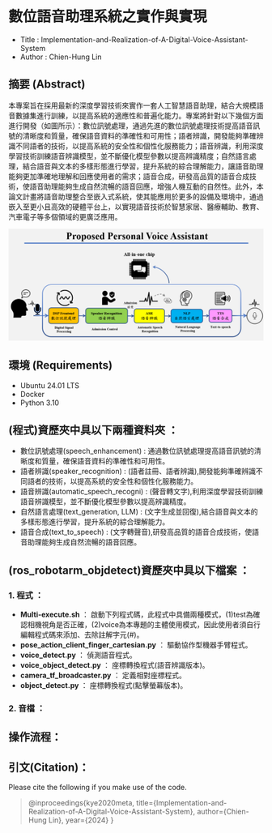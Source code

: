 # 數位語音助理系統之實作與實現

* Title : Implementation-and-Realization-of-A-Digital-Voice-Assistant-System
* Author : Chien-Hung Lin

## 摘要 (Abstract)
本專案旨在採用最新的深度學習技術來實作一套人工智慧語音助理，結合大規模語音數據集進行訓練，以提高系統的適應性和普遍化能力。專案將針對以下幾個方面進行開發（如圖所示）：數位訊號處理，通過先進的數位訊號處理技術提高語音訊號的清晰度和質量，確保語音資料的準確性和可用性；語者辨識，開發能夠準確辨識不同語者的技術，以提高系統的安全性和個性化服務能力；語音辨識，利用深度學習技術訓練語音辨識模型，並不斷優化模型參數以提高辨識精度；自然語言處理，結合語音與文本的多樣形態進行學習，提升系統的綜合理解能力，讓語音助理能夠更加準確地理解和回應使用者的需求；語音合成，研發高品質的語音合成技術，使語音助理能夠生成自然流暢的語音回應，增強人機互動的自然性。此外，本論文計畫將語音助理整合至嵌入式系統，使其能應用於更多的設備及環境中，通過嵌入至更小且高效的硬體平台上，以實現語音技術於智慧家居、醫療輔助、教育、汽車電子等多個領域的更廣泛應用。

![image](./voice_assistance.png)

## 環境 (Requirements)
* Ubuntu 24.01 LTS
* Docker
* Python 3.10

## (程式)資歷夾中具以下兩種資料夾 ：
- 數位訊號處理(speech_enhancement)      :  通過數位訊號處理提高語音訊號的清晰度和質量，確保語音資料的準確性和可用性。
- 語者辨識(speaker_recognition)        : (語者註冊、語者辨識),開發能夠準確辨識不同語者的技術，以提高系統的安全性和個性化服務能力。
- 語音辨識(automatic_speech_recogni)   : (聲音轉文字),利用深度學習技術訓練語音辨識模型，並不斷優化模型參數以提高辨識精度。
- 自然語言處理(text_generation, LLM)   : (文字生成並回復),結合語音與文本的多樣形態進行學習，提升系統的綜合理解能力。
- 語音合成(text_to_speech)  : (文字轉聲音),研發高品質的語音合成技術，使語音助理能夠生成自然流暢的語音回應。
  

## (ros_robotarm_objdetect)資歷夾中具以下檔案 ：
### 1. 程式 ：
- **Multi-execute.sh**                        ：  啟動下列程式碼，此程式中具備兩種模式，(1)test為確認相機視角是否正確，(2)voice為本專題的主體使用模式，因此使用者須自行編輯程式碼來添加、去除註解字元(#)。
- **pose_action_client_finger_cartesian.py**  ：  驅動協作型機器手臂程式。
- **voice_detect.py**                         ：  偵測語音程式。
- **voice_object_detect.py**                  ：  座標轉換程式(語音辨識版本)。
- **camera_tf_broadcaster.py**                ：  定義相對座標程式。
- **object_detect.py**                        ：  座標轉換程式(點擊螢幕版本)。

### 2. 音檔 ：

  
## 操作流程：


## 引文(Citation)：
Please cite the following if you make use of the code.

>@inproceedings{kye2020meta,
  title={Implementation-and-Realization-of-A-Digital-Voice-Assistant-System},
  author={Chien-Hung Lin},
  year={2024}
}
